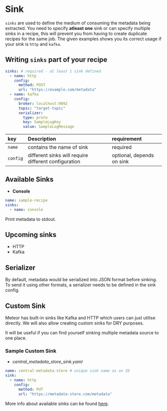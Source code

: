 # Sink

`sinks` are used to define the medium of consuming the metadata being extracted. You need to specify **atleast one** sink or can specify multiple sinks in a recipe, this will prevent you from having to create duplicate recipes for the same job. The given examples shows you its correct usage if your sink is `http` and `kafka`.

## Writing `sinks` part of your recipe

```yaml
sinks: # required - at least 1 sink defined
  - name: http
    config:
      method: POST
      url: "https://example.com/metadata"
  - name: kafka
    config:
      broker: localhost:9092
      topic: "target-topic"
      serializer:
        type: proto
        key: SampleLogKey
        value: SampleLogMessage
```

| key | Description | requirement |
| :--- | :--- | :--- |
| `name` | contains the name of sink | required |
| `config` | different sinks will require different configuration | optional, depends on sink |

## Available Sinks

* **Console**

```yaml
name: sample-recipe
sinks:
  - name: console
```

Print metadata to stdout.

## Upcoming sinks

* HTTP
* Kafka

## Serializer

By default, metadata would be serialized into JSON format before sinking. To send it using other formats, a serializer needs to be defined in the sink config.

## Custom Sink

Meteor has built-in sinks like Kafka and HTTP which users can just utilise directly. We will also allow creating custom sinks for DRY purposes.

It will be useful if you can find yourself sinking multiple metadata source to one place.

### Sample Custom Sink

* _central\_metadata\_store\_sink.yaml_

```yaml
name: central-metadata-store # unique sink name as an ID
sink:
  - name: http
    config:
      method: PUT
      url: "https://metadata-store.com/metadata"
```

More info about available sinks can be found [here](../reference/sinks.md).

